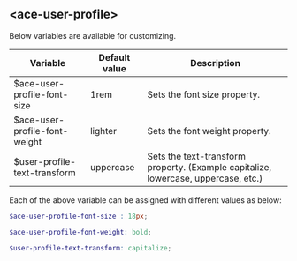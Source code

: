 ## <ace-user-profile\>
Below variables are available for customizing.

| Variable                               | Default value                 | Description                 |
| ---------------------------------------|-------------------------------|-----------------------------|
| $ace-user-profile-font-size            | 1rem                          | Sets the font size property.|
| $ace-user-profile-font-weight          | lighter                       | Sets the font weight property.|
| $user-profile-text-transform           | uppercase                     | Sets the text-transform property. (Example capitalize, lowercase, uppercase, etc.) |

Each of the above variable can be assigned with different values as below:
```scss
$ace-user-profile-font-size : 18px;

$ace-user-profile-font-weight: bold;

$user-profile-text-transform: capitalize;
```
